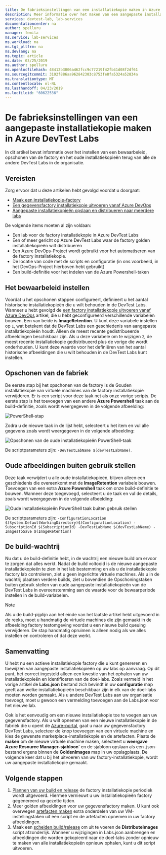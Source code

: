 ```yaml
---
title: De fabrieksinstellingen van een installatiekopie maken in Azure DevTest Labs | Microsoft Docs
description: Meer informatie over het maken van een aangepaste installatiekopie-factory in Azure DevTest Labs.
services: devtest-lab, lab-services
documentationcenter: na
author: spelluru
manager: femila
ms.service: lab-services
ms.workload: na
ms.tgt_pltfrm: na
ms.devlang: na
ms.topic: article
ms.date: 03/25/2019
ms.author: spelluru
ms.openlocfilehash: 48412b3006a462fcc9c77219f42fb41d08f2df61
ms.sourcegitcommit: 3102f886aa962842303c8753fe8fa5324a52834a
ms.translationtype: MT
ms.contentlocale: nl-NL
ms.lasthandoff: 04/23/2019
ms.locfileid: "60622536"
---
```

# <a name="create-a-custom-image-factory-in-azure-devtest-labs"></a>De fabrieksinstellingen van een aangepaste installatiekopie maken in Azure DevTest Labs
In dit artikel bevat informatie over het instellen van een bewaarbeleid, opschonen van de factory en het oude installatiekopieën terug van alle de andere DevTest Labs in de organisatie. 

## <a name="prerequisites"></a>Vereisten
Zorg ervoor dat u deze artikelen hebt gevolgd voordat u doorgaat:

- [Maak een installatiekopie-factory](image-factory-create.md)
- [Een gegevensfactory installatiekopie uitvoeren vanaf Azure DevOps](image-factory-set-up-devops-lab.md)
- [Aangepaste installatiekopieën opslaan en distribueren naar meerdere labs](image-factory-save-distribute-custom-images.md)

De volgende items moeten al zijn voldaan:

- Een lab voor de factory installatiekopie in Azure DevTest Labs
- Een of meer gericht op Azure DevTest Labs waar de factory golden installatiekopieën wilt distribueren
- Een Azure DevOps-Project wordt gebruikt voor het automatiseren van de factory installatiekopie.
- De locatie van code met de scripts en configuratie (in ons voorbeeld, in het DevOps-Project hierboven hebt gebruikt)
- Een build-definitie voor het indelen van de Azure Powershell-taken
 
## <a name="setting-the-retention-policy"></a>Het bewaarbeleid instellen
Voordat u het opschonen stappen configureert, definieert u het aantal historische installatiekopieën die u wilt behouden in de DevTest Labs. Wanneer u hebt gevolgd de [een factory installatiekopie uitvoeren vanaf Azure DevOps](image-factory-set-up-devops-lab.md) artikel, die u hebt geconfigureerd verschillende variabelen bouwen. Een van beide is **ImageRetention**. U kunt deze variabele instellen op `1`, wat betekent dat de DevTest Labs een geschiedenis van aangepaste installatiekopieën houdt. Alleen de meest recente gedistribueerde afbeeldingen beschikbaar zijn. Als u deze variabele om te wijzigen `2`, de meest recente installatiekopie gedistribueerd plus de vorige die wordt onderhouden. U kunt deze waarde voor het definiëren van het aantal historische afbeeldingen die u wilt behouden in de DevTest Labs kunt instellen.

## <a name="cleaning-up-the-factory"></a>Opschonen van de fabriek
De eerste stap bij het opschonen van de factory is de Gouden installatiekopie van virtuele machines van de factory installatiekopie verwijderen. Er is een script voor deze taak net als onze vorige scripts. De eerste stap is het toevoegen van een andere **Azure Powershell** taak aan de build-definitie, zoals wordt weergegeven in de volgende afbeelding:

![PowerShell-stap](./media/set-retention-policy-cleanup/powershell-step.png)

Zodra u de nieuwe taak in de lijst hebt, selecteert u het item en vul alle gegevens zoals wordt weergegeven in de volgende afbeelding:

![Opschonen van de oude installatiekopieën PowerShell-taak](./media/set-retention-policy-cleanup/configure-powershell-task.png)

De scriptparameters zijn: `-DevTestLabName $(devTestLabName)`.

## <a name="retire-old-images"></a>Oude afbeeldingen buiten gebruik stellen 
Deze taak verwijdert u alle oude installatiekopieën, blijven alleen een geschiedenis die overeenkomt met de **ImageRetention** variabele bouwen. Toevoegen van een extra **Azure Powershell** taak om onze build-definitie te bouwen. Wanneer deze toegevoegd, selecteert u de taak en vul de details, zoals wordt weergegeven in de volgende afbeelding: 

![Oude installatiekopieën PowerShell taak buiten gebruik stellen](./media/set-retention-policy-cleanup/retire-old-image-task.png)

De scriptparameters zijn: `-ConfigurationLocation $(System.DefaultWorkingDirectory)$(ConfigurationLocation) -SubscriptionId $(SubscriptionId) -DevTestLabName $(devTestLabName) -ImagesToSave $(ImageRetention)`

## <a name="queue-the-build"></a>De build-wachtrij
Nu dat u de build-definitie hebt, in de wachtrij een nieuwe build om ervoor te zorgen dat alles werkt. Nadat de build voltooid is de nieuwe aangepaste installatiekopieën te zien in het lab bestemming en als u de installatiekopie factory lab controleren, ziet u geen ingerichte virtuele machines. Als u in de wachtrij plaatsen verdere builds, ziet u bovendien de Opschoningstaken buiten gebruik stellen van oude aangepaste installatiekopieën van de DevTest Labs in overeenstemming aan de waarde voor de bewaarperiode instellen in de build-variabelen.

> [!NOTE]
> Als u de build-pijplijn aan het einde van het laatste artikel hebt uitgevoerd in de reeks, moet u handmatig de virtuele machines die zijn gemaakt in de afbeelding factory testomgeving voordat u een nieuwe build queuing verwijderen.  De stap handmatig opruimen is alleen nodig als we alles instellen en controleren of dat deze werkt.



## <a name="summary"></a>Samenvatting
U hebt nu een actieve installatiekopie factory die u kunt genereren en toewijzen van aangepaste installatiekopieën op uw labs op aanvraag. Op dit punt, het correct ingesteld alleen een kwestie van het ophalen van uw installatiekopieën en identificeren van de doel-labs. Zoals vermeld in het vorige artikel de **Labs.json** bestand zich bevindt in uw **configuratie** map geeft aan welke installatiekopieën beschikbaar zijn in elk van de doel-labs moeten worden gemaakt. Als u andere DevTest Labs aan uw organisatie toevoegt, moet u gewoon een vermelding toevoegen aan de Labs.json voor het nieuwe lab.

Ook is het eenvoudig om een nieuwe installatiekopie toe te voegen aan uw gegevensfactory. Als u wilt opnemen van een nieuwe installatiekopie in de fabriek die u opent de [Azure-portal](https://portal.azure.com), gaat u naar uw gegevensfactory DevTest Labs, selecteer de knop toevoegen van een virtuele machine en kies de gewenste marketplace-installatiekopie en de artefacten. Plaats de **maken** om de nieuwe virtuele machine maken, selecteert u **weergave Azure Resource Manager-sjabloon**' en de sjabloon opslaan als een .json-bestand ergens binnen de **GoldenImages** map in uw opslagplaats. De volgende keer dat u bij het uitvoeren van uw factory-installatiekopie, wordt uw aangepaste installatiekopie gemaakt.


## <a name="next-steps"></a>Volgende stappen
1. [Plannen van uw build en release](/azure/devops/pipelines/build/triggers?view=azure-devops&tabs=designer) de factory installatiekopie periodiek wordt uitgevoerd. Hiermee vernieuwt u uw installatiekopieën factory gegenereerd op gezette tijden.
2. Meer golden afbeeldingen voor uw gegevensfactory maken. U kunt ook overwegen [artefacten maken](devtest-lab-artifact-author.md) extra onderdelen van uw VM-instellingstaken uit een script en de artefacten opnemen in uw factory afbeeldingen.
4. Maak een [scheiden build/release](/azure/devops/pipelines/overview?view=azure-devops-2019) om uit te voeren de **DistributeImages** script afzonderlijk. Wanneer u wijzigingen in Labs.json aanbrengen en afbeeldingen die worden gekopieerd naar de doel-labs zonder opnieuw te maken van alle installatiekopieën opnieuw ophalen, kunt u dit script uitvoeren.

